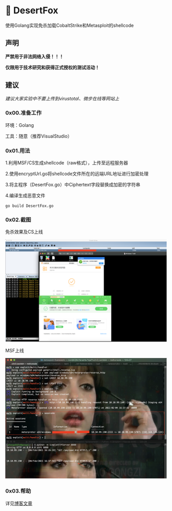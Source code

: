 # 🦊 DesertFox

使用Golang实现免杀加载CobaltStrike和Metasploit的shellcode

## 声明

**严禁用于非法网络入侵！！！**

**仅限用于技术研究和获得正式授权的测试活动！**

## 建议

*建议大家实验中不要上传到virustotal、微步在线等网站上*

### 0x00.准备工作

环境：Golang 

工具：随意（推荐VisualStudio）

### 0x01.用法

1.利用MSF/CS生成shellcode（raw格式），上传至远程服务器

2.使用encryptUrl.go将shellcode文件所在的远端URL地址进行加密处理

3.将主程序（DesertFox.go）中Ciphertext字段替换成加密的字符串

4.编译生成恶意文件

```
go build DesertFox.go
```

### 0x02.截图

免杀效果及CS上线

![picture alt](https://raw.githubusercontent.com/An0ny-m0us/DesertFox/main/images/1.png)

MSF上线

![picture alt](https://raw.githubusercontent.com/An0ny-m0us/DesertFox/main/images/2.png)


### 0x03.帮助

详见[博客文章]()
